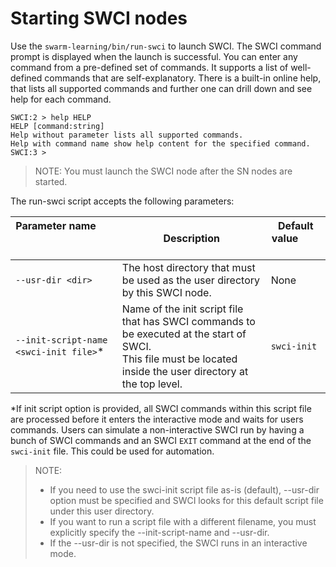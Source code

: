 # <a name="GUID-BAEEFDBA-FC5E-40BC-89B8-0B7BC738B8D3"/> Starting SWCI nodes

Use the `swarm-learning/bin/run-swci` to launch SWCI. The SWCI command prompt is displayed when the launch is successful. You can enter any command from a pre-defined set of commands. It supports a list of well-defined commands that are self-explanatory. There is a built-in online help, that lists all supported commands and further one can drill down and see help for each command.

```
SWCI:2 > help HELP
HELP [command:string]
Help without parameter lists all supported commands.
Help with command name show help content for the specified command.
SWCI:3 >
```

<blockquote>
  
NOTE: You must launch the SWCI node after the SN nodes are started.

</blockquote>

The run-swci script accepts the following parameters:

|Parameter name &nbsp; &nbsp; &nbsp; &nbsp; &nbsp; &nbsp; &nbsp; &nbsp; &nbsp; &nbsp; &nbsp; &nbsp; &nbsp; &nbsp; &nbsp; &nbsp; &nbsp; &nbsp; &nbsp; &nbsp; &nbsp; &nbsp;  &nbsp; &nbsp; &nbsp; &nbsp; &nbsp; &nbsp; &nbsp; &nbsp; &nbsp; &nbsp; |Description|Default value &nbsp; &nbsp; &nbsp; &nbsp; &nbsp; &nbsp;  |
|--------------|-----------|-------------------------------------------------------|
|`--usr-dir <dir>`|The host directory that must be used as the user directory by this SWCI node.|None|
|`--init-script-name <swci-init file>`*|Name of the init script file that has SWCI commands to be executed at the start of SWCI. <br> This file must be located inside the user directory at the top level.<br>|`swci-init`|

*If init script option is provided, all SWCI commands within this script file are processed before it enters the interactive mode and waits for users commands. Users can simulate a non-interactive SWCI run by having a bunch of SWCI commands and an SWCI `EXIT` command at the end of the `swci-init` file. This could be used for automation.

<blockquote>
  
NOTE: 
- If you need to use the swci-init script file as-is (default), --usr-dir option must be specified and SWCI looks for this default script file under this user  directory.
- If you want to run a script file with a different filename, you must explicitly specify the --init-script-name
and --usr-dir.
- If the --usr-dir is not specified, the SWCI runs in an interactive mode.

</blockquote>
